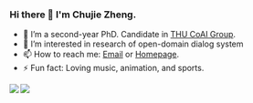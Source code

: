 ### Hi there 👋 I'm Chujie Zheng.

- 🌱 I’m a second-year PhD. Candidate in [THU CoAI Group](http://coai.cs.tsinghua.edu.cn/).
- 🔭 I’m interested in research of open-domain dialog system
- 📫 How to reach me: [Email](chujiezhengchn@gmail.com) or [Homepage](https://chujiezheng.github.io/).
- ⚡ Fun fact: Loving music, animation, and sports.

<a href="https://chujiezheng.github.io/">
  <img align="left" src="https://github-readme-stats.vercel.app/api?username=chujiezheng&count_private=true&show_icons=true" />
</a>  

<a href="https://chujiezheng.github.io/">
    <img align="left" src="https://github-readme-stats.vercel.app/api/top-langs/?username=chujiezheng&hide=HTML,PostScript,JavaScript,Java,CSS&layout=compact" />
</a>


<!--

- 🔭 I’m currently working on ...
- 🌱 I’m currently learning ...
- 👯 I’m looking to collaborate on ...
- 🤔 I’m looking for help with ...
- 💬 Ask me about ...
- 📫 How to reach me: ...
- 😄 Pronouns: ...
- ⚡ Fun fact: ...
  -->
